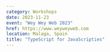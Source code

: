 ```yaml
---
category: Workshops
date: 2023-11-23
event: "Wey Wey Web 2023"
href: https://www.weyweyweb.com
location: Malaga, Spain
title: "TypeScript for JavaScripties"
---
```

